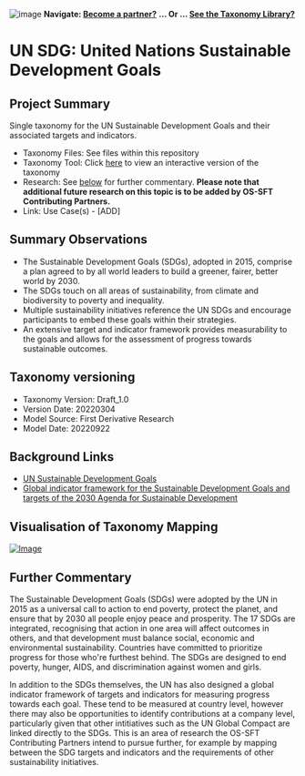 ![image](https://user-images.githubusercontent.com/112073913/188821900-0c411acf-fbdd-4163-adc9-3ba4e2be78df.png)
**Navigate: [Become a partner?](https://github.com/OS-SFT/l6l-PARTNERS)**
**... Or ... [See the Taxonomy Library?](https://github.com/orgs/OS-SFT/projects/2)**

# UN SDG: United Nations Sustainable Development Goals

## Project Summary
Single taxonomy for the UN Sustainable Development Goals and their associated targets and indicators.

- Taxonomy Files: See files within this repository
- Taxonomy Tool: Click [here](https://os-sft.solidatus.com/viewer/share/YqWaaBpqak7FF4mSAjQQeBF8UKj5oGsN) to view an interactive version of the taxonomy
- Research: See [below](https://github.com/FD-SustainableFinance/Taxonomy-Mappings-Library/blob/main/Single%20Taxonomies/UN%20SDG/README.md#further-commentary) for further commentary. **Please note that additional future research on this topic is to be added by OS-SFT Contributing Partners.**
- Link: Use Case(s) - [ADD]

## Summary Observations

- The Sustainable Development Goals (SDGs), adopted in 2015, comprise a plan agreed to by all world leaders to build a greener, fairer, better world by 2030.
- The SDGs touch on all areas of sustainability, from climate and biodiversity to poverty and inequality.
- Multiple sustainability initiatives reference the UN SDGs and encourage participants to embed these goals within their strategies.
- An extensive target and indicator framework provides measurability to the goals and allows for the assessment of progress towards sustainable outcomes.

## Taxonomy versioning
- Taxonomy Version: Draft_1.0
- Version Date: 20220304
- Model Source: First Derivative Research
- Model Date: 20220922

## Background Links
- [UN Sustainable Development Goals](https://sdgs.un.org/goals)
- [Global indicator framework for the Sustainable Development Goals and targets of the 2030 Agenda for Sustainable Development](https://unstats.un.org/sdgs/indicators/indicators-list/)

## Visualisation of Taxonomy Mapping
[![Image](https://user-images.githubusercontent.com/112079442/191772449-bf2cbb09-4166-46eb-964c-78629a494b57.png "Click to open interactive Taxonomy Tool")](https://os-sft.solidatus.com/viewer/share/YqWaaBpqak7FF4mSAjQQeBF8UKj5oGsN)

## Further Commentary

The Sustainable Development Goals (SDGs) were adopted by the UN in 2015 as a universal call to action to end poverty, protect the planet, and ensure that by 2030 all people enjoy peace and prosperity. The 17 SDGs are integrated, recognising that action in one area will affect outcomes in others, and that development must balance social, economic and environmental sustainability. Countries have committed to prioritize progress for those who're furthest behind. The SDGs are designed to end poverty, hunger, AIDS, and discrimination against women and girls.

In addition to the SDGs themselves, the UN has also designed a global indicator framework of targets and indicators for measuring progress towards each goal. These tend to be measured at country level, however there may also be opportunities to identify contributions at a company level, particularly given that other intitiatives such as the UN Global Compact are linked directly to the SDGs. This is an area of research the OS-SFT Contributing Partners intend to pursue further, for example by mapping between the SDG targets and indicators and the requirements of other sustainability initiatives.
